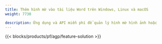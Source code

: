 ```yaml
---
title: Thêm hình mờ vào tài liệu Word trên Windows, Linux và macOS 
weight: 7730

description: Ứng dụng và API miễn phí để quản lý hình mờ hình ảnh hoặc văn bản trên các tệp DOC, DOCX & ODT
---
```


{{< blocks/products/pf/agp/feature-solution >}} 

